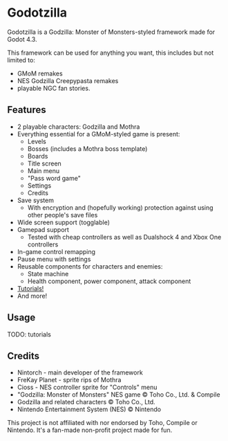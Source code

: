 # Godotzilla
Godotzilla is a Godzilla: Monster of Monsters-styled framework made for Godot 4.3.

This framework can be used for anything you want, this includes but not limited to:
- GMoM remakes
- NES Godzilla Creepypasta remakes
- playable NGC fan stories.

## Features
- 2 playable characters: Godzilla and Mothra
- Everything essential for a GMoM-styled game is present:
  - Levels
  - Bosses (includes a Mothra boss template)
  - Boards
  - Title screen
  - Main menu
  - "Pass word game"
  - Settings
  - Credits
- Save system
  - With encryption and (hopefully working) protection against using other people's save files
- Wide screen support (togglable)
- Gamepad support
  - Tested with cheap controllers as well as Dualshock 4 and Xbox One controllers
- In-game control remapping
- Pause menu with settings
- Reusable components for characters and enemies:
  - State machine
  - Health component, power component, attack component
- [Tutorials!](Tutorials)
- And more!

## Usage
TODO: tutorials

## Credits
- Nintorch - main developer of the framework
- FreKay Planet - sprite rips of Mothra
- Cioss - NES controller sprite for "Controls" menu
- "Godzilla: Monster of Monsters" NES game © Toho Co., Ltd. & Compile
- Godzilla and related characters © Toho Co., Ltd.
- Nintendo Entertainment System (NES) © Nintendo

This project is not affiliated with nor endorsed by Toho, Compile or Nintendo. It's a fan-made non-profit project made for fun.
